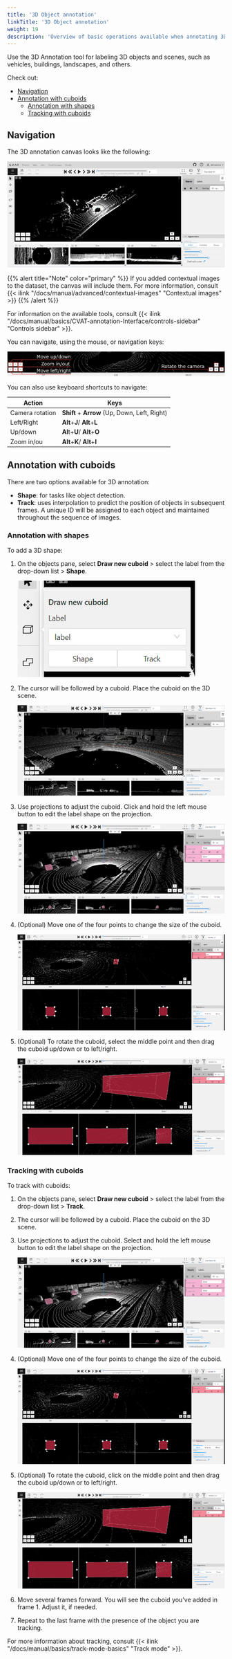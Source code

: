 ```yaml
---
title: '3D Object annotation'
linkTitle: '3D Object annotation'
weight: 19
description: 'Overview of basic operations available when annotating 3D objects.'
---
```


Use the 3D Annotation tool for labeling 3D objects and scenes, such as vehicles, buildings, landscapes, and others.

Check out:

- [Navigation](#navigation)
- [Annotation with cuboids](#annotation-with-cuboids)
  - [Annotation with shapes](#annotation-with-shapes)
  - [Tracking with cuboids](#tracking-with-cuboids)

## Navigation

The 3D annotation canvas looks like the following:

![3D canvas](/images/3d-canvas.jpg)

{{% alert title="Note" color="primary" %}}
If you added contextual images to the dataset, the canvas will include them.
For more information, consult {{< ilink "/docs/manual/advanced/contextual-images" "Contextual images" >}}
{{% /alert %}}

For information on the available tools, consult
{{< ilink "/docs/manual/basics/CVAT-annotation-Interface/controls-sidebar" "Controls sidebar" >}}.

You can navigate, using the mouse, or navigation keys:

![Navigation keys used in 3D annotation](/images/image216_carla_town3.jpg)

You can also use keyboard shortcuts to navigate:

<!--lint disable maximum-line-length-->

| Action          | Keys                                          |
| --------------- | --------------------------------------------- |
| Camera rotation | **Shift** + **Arrow** (Up, Down, Left, Right) |
| Left/Right      | **Alt**+**J**/ **Alt**+**L**                  |
| Up/down         | **Al**t+**U**/ **Alt**+**O**                  |
| Zoom in/ou      | **Alt**+**K**/ **Alt**+**I**                  |

<!--lint enable maximum-line-length-->

## Annotation with cuboids

There are two options available for 3D annotation:

- **Shape**: for tasks like object detection.
- **Track**: uses interpolation to predict the position of objects in subsequent frames.
  A unique ID will be assigned to each object and maintained throughout the sequence of images.

### Annotation with shapes

To add a 3D shape:

1. On the objects pane, select **Draw new cuboid** >
   select the label from the drop-down list > **Shape**.

   ![Opened "Draw new cuboid" window](/images/image217.jpg)

1. The cursor will be followed by a cuboid.
   Place the cuboid on the 3D scene.

   ![Example of placing cuboid on a 3D scene](/images/gif026_carla_town3.gif)

1. Use projections to adjust the cuboid.
   Click and hold the left mouse button to edit the label shape on the projection.

   ![Example of a cuboid adjustment with projections](/images/gif027_carla_town3.gif)

1. (Optional) Move one of the four points to change the size of the cuboid.

   ![Example of a cuboid size change using cuboid points](/images/gif028_carla_town3.gif)

1. (Optional) To rotate the cuboid, select the middle point
   and then drag the cuboid up/down or to left/right.

   ![Example of a cuboid rotation using cuboid middle point](/images/gif029_carla_town3.gif)

### Tracking with cuboids

To track with cuboids:

1. On the objects pane, select **Draw new cuboid** >
   select the label from the drop-down list > **Track**.

1. The cursor will be followed by a cuboid.
   Place the cuboid on the 3D scene.

1. Use projections to adjust the cuboid.
   Select and hold the left mouse button to edit the label shape on the projection.

   ![Adjusting cuboid](/images/gif027_carla_town3.gif)

1. (Optional) Move one of the four points to change the size of the cuboid.

   ![Moving cuboid](/images/gif028_carla_town3.gif)

1. (Optional) To rotate the cuboid, click on the middle point
   and then drag the cuboid up/down or to left/right.

   ![Rotating cuboid](/images/gif029_carla_town3.gif)

1. Move several frames forward. You will see the cuboid you've added in frame 1.
   Adjust it, if needed.

1. Repeat to the last frame with the presence of the object you are tracking.

For more information about tracking, consult {{< ilink "/docs/manual/basics/track-mode-basics" "Track mode" >}}.
